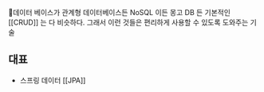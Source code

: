 데이터 베이스가 관계형 데이터베이스든 NoSQL 이든 몽고 DB 든 기본적인 [[CRUD]] 는 다 비슷하다.
그래서 이런 것들은 편리하게 사용할 수 있도록 도와주는 기술
## 대표
- 스프링 데이터 [[JPA]]
